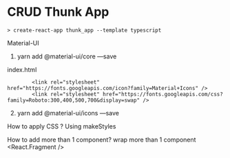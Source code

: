 # CRUD Thunk App

    > create-react-app thunk_app --template typescript

Material-UI

1. yarn add @material-ui/core —save

index.html

            <link rel="stylesheet" href="https://fonts.googleapis.com/icon?family=Material+Icons" />
            <link rel="stylesheet" href="https://fonts.googleapis.com/css?family=Roboto:300,400,500,700&display=swap" />

2. yarn add @material-ui/icons —save

How to apply CSS ? Using makeStyles

How to add more than 1 component?
wrap more than 1 component <React.Fragment />
